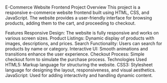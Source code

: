 E-Commerce Website Frontend
Project Overview
This project is a responsive e-commerce website frontend built using HTML, CSS, and JavaScript. The website provides a user-friendly interface for browsing products, adding them to the cart, and proceeding to checkout.

Features
Responsive Design: The website is fully responsive and works on various screen sizes.
Product Listings: Dynamic display of products with images, descriptions, and prices.
Search Functionality: Users can search for products by name or category.
Interactive UI: Smooth animations and transitions enhance the user experience.
Checkout Process: Simple checkout form to simulate the purchase process.
Technologies Used
HTML5: Markup language for structuring the website.
CSS3: Stylesheet language for designing the layout, responsiveness, and visual aesthetics.
JavaScript: Used for adding interactivity and handling dynamic content.

